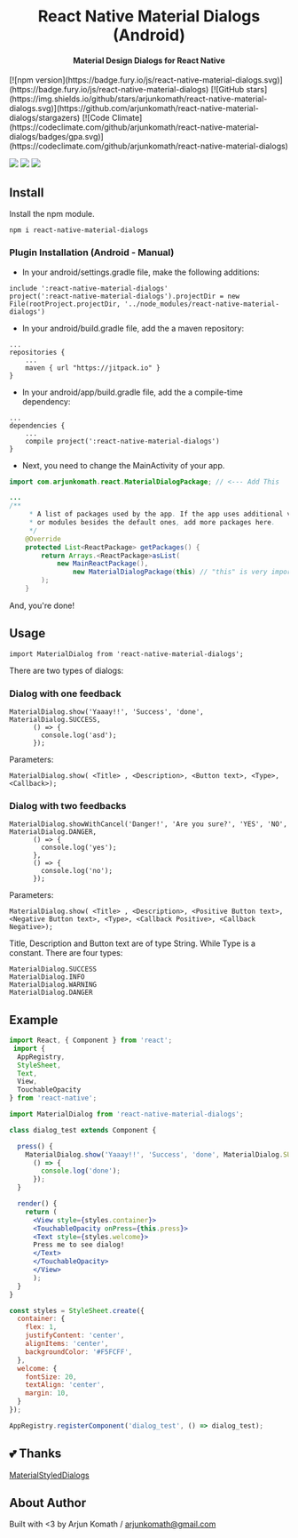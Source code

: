 <h1 align="center">React Native Material Dialogs (Android)</h1>
<h4 align="center">Material Design Dialogs for React Native</h4>
[![npm version](https://badge.fury.io/js/react-native-material-dialogs.svg)](https://badge.fury.io/js/react-native-material-dialogs)
[![GitHub stars](https://img.shields.io/github/stars/arjunkomath/react-native-material-dialogs.svg)](https://github.com/arjunkomath/react-native-material-dialogs/stargazers)
[![Code Climate](https://codeclimate.com/github/arjunkomath/react-native-material-dialogs/badges/gpa.svg)](https://codeclimate.com/github/arjunkomath/react-native-material-dialogs)

![](https://raw.githubusercontent.com/arjunkomath/react-native-material-dialogs/master/screenshots/Screenshot_2016-05-31-20-29-17.png)
![](https://raw.githubusercontent.com/arjunkomath/react-native-material-dialogs/master/screenshots/Screenshot_2016-05-31-20-29-41.png)
![](https://raw.githubusercontent.com/arjunkomath/react-native-material-dialogs/master/screenshots/Screenshot_2016-05-31-20-29-26.png)

## Install
Install the npm module.
```
npm i react-native-material-dialogs
```

### Plugin Installation (Android - Manual)

- In your android/settings.gradle file, make the following additions:
```
include ':react-native-material-dialogs'
project(':react-native-material-dialogs').projectDir = new File(rootProject.projectDir, '../node_modules/react-native-material-dialogs')
```

- In your android/build.gradle file, add the a maven repository:
```
...
repositories {
    ...
    maven { url "https://jitpack.io" }
}
```
- In your android/app/build.gradle file, add the a compile-time dependency:
```
...
dependencies {
    ...
    compile project(':react-native-material-dialogs')
}
```
- Next, you need to change the MainActivity of your app.

```java
import com.arjunkomath.react.MaterialDialogPackage; // <--- Add This

...
/**
     * A list of packages used by the app. If the app uses additional views
     * or modules besides the default ones, add more packages here.
     */
    @Override
    protected List<ReactPackage> getPackages() {
        return Arrays.<ReactPackage>asList(
            new MainReactPackage(),
                new MaterialDialogPackage(this) // "this" is very important!
        );
    }
```

And, you're done!

## Usage

```
import MaterialDialog from 'react-native-material-dialogs';
```

There are two types of dialogs:

### Dialog with one feedback

```
MaterialDialog.show('Yaaay!!', 'Success', 'done', MaterialDialog.SUCCESS,
      () => {
        console.log('asd');
      });
```

Parameters:

```
MaterialDialog.show( <Title> , <Description>, <Button text>, <Type>, <Callback>);
```

### Dialog with two feedbacks

```
MaterialDialog.showWithCancel('Danger!', 'Are you sure?', 'YES', 'NO', MaterialDialog.DANGER,
      () => {
        console.log('yes');
      },
      () => {
        console.log('no');
      });
```

Parameters:

```
MaterialDialog.show( <Title> , <Description>, <Positive Button text>, <Negative Button text>, <Type>, <Callback Positive>, <Callback Negative>);
```

Title, Description and Button text are of type String. While Type is a constant.
There are four types:

```
MaterialDialog.SUCCESS
MaterialDialog.INFO
MaterialDialog.WARNING
MaterialDialog.DANGER
```

## Example

```jsx
import React, { Component } from 'react';
 import {
  AppRegistry,
  StyleSheet,
  Text,
  View,
  TouchableOpacity
} from 'react-native';

import MaterialDialog from 'react-native-material-dialogs';

class dialog_test extends Component {

  press() {
    MaterialDialog.show('Yaaay!!', 'Success', 'done', MaterialDialog.SUCCESS,
      () => {
        console.log('done');
      });
  }

  render() {
    return (
      <View style={styles.container}>
      <TouchableOpacity onPress={this.press}>
      <Text style={styles.welcome}>
      Press me to see dialog!
      </Text>
      </TouchableOpacity>
      </View>
      );
  }
}

const styles = StyleSheet.create({
  container: {
    flex: 1,
    justifyContent: 'center',
    alignItems: 'center',
    backgroundColor: '#F5FCFF',
  },
  welcome: {
    fontSize: 20,
    textAlign: 'center',
    margin: 10,
  }
});

AppRegistry.registerComponent('dialog_test', () => dialog_test);
```

## :two_hearts: Thanks
[MaterialStyledDialogs](https://github.com/javiersantos/MaterialStyledDialogs)

## About Author
Built with <3 by Arjun Komath / [arjunkomath@gmail.com](mailto:arjunkomath@gmail.com)
